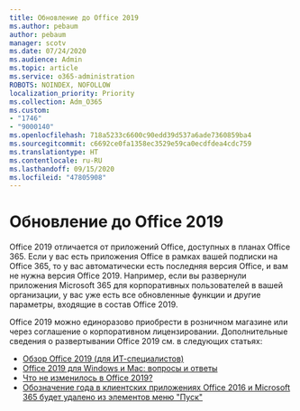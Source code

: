 ```yaml
---
title: Обновление до Office 2019
ms.author: pebaum
author: pebaum
manager: scotv
ms.date: 07/24/2020
ms.audience: Admin
ms.topic: article
ms.service: o365-administration
ROBOTS: NOINDEX, NOFOLLOW
localization_priority: Priority
ms.collection: Adm_O365
ms.custom:
- "1746"
- "9000140"
ms.openlocfilehash: 718a5233c6600c90edd39d537a6ade7360859ba4
ms.sourcegitcommit: c6692ce0fa1358ec3529e59ca0ecdfdea4cdc759
ms.translationtype: HT
ms.contentlocale: ru-RU
ms.lasthandoff: 09/15/2020
ms.locfileid: "47805908"
---
```

# <a name="update-to-office-2019"></a>Обновление до Office 2019

Office 2019 отличается от приложений Office, доступных в планах Office 365. Если у вас есть приложения Office в рамках вашей подписки на Office 365, то у вас автоматически есть последняя версия Office, и вам не нужна версия Office 2019. Например, если вы развернули приложения Microsoft 365 для корпоративных пользователей в вашей организации, у вас уже есть все обновленные функции и другие параметры, входящие в состав Office 2019.

Office 2019 можно единоразово приобрести в розничном магазине или через соглашение о корпоративном лицензировании. Дополнительные сведения о развертывании Office 2019 см. в следующих статьях:  

- [Обзор Office 2019 (для ИТ-специалистов)](https://docs.microsoft.com/deployoffice/office2019/overview)  
- [Office 2019 для Windows и Mac: вопросы и ответы](https://support.microsoft.com/help/4133312)  
- [Что не изменилось в Office 2019?](https://docs.microsoft.com/deployoffice/office2019/overview#whats-stayed-the-same-in-office-2019)  
- [Обозначение года в клиентских приложениях Office 2016 и Microsoft 365 будет удалено из элементов меню "Пуск"](https://support.office.com/article/8fe5e052-76d2-49de-af30-2e84ed3da907?wt.mc_id=Alchemy_ClientDIA)